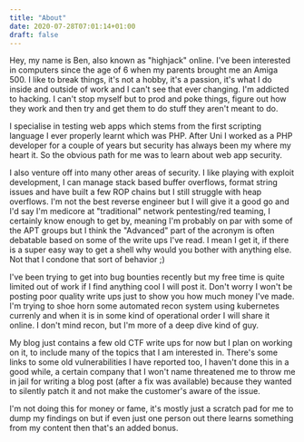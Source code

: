```yaml
---
title: "About"
date: 2020-07-28T07:01:14+01:00
draft: false
---
```


Hey, my name is Ben, also known as "highjack" online. I've been interested in computers since the age of 6 when my parents brought me an Amiga 500. I like to break things, it's not a hobby, it's a passion, it's what I do inside and outside of work and I can't see that ever changing. I'm addicted to hacking. I can't stop myself but to prod and poke things, figure out how they work and then try and get them to do stuff they aren't meant to do. 

I specialise in testing web apps which stems from the first scripting language I ever properly learnt which was PHP. After Uni I worked as a PHP developer for a couple of years but security has always been my where my heart it. So the obvious path for me was to learn about web app security. 

I also venture off into many other areas of security. I like playing with exploit development, I can manage stack based buffer overflows, format string issues and have built a few ROP chains but I still struggle with heap overflows. I'm not the best reverse engineer but I will give it a good go and I'd say I'm medicore at "traditional" network pentesting/red teaming, I certainly know enough to get by, meaning I'm probably on par with some of the APT groups but I think the "Advanced" part of the acronym  is often debatable based on some of the write ups I've read. I mean I get it, if there is a super easy way to get a shell why would you bother with anything else. Not that I condone that sort of behavior ;) 

I've been trying to get into bug bounties recently but my free time is quite limited out of work if I find anything cool I will post it. Don't worry I won't be posting poor quality write ups just to show you how much money I've made. I'm trying to shoe horn some automated recon system using kubernetes currenly and when it is in some kind of operational order I will share it online. I don't mind recon, but I'm more of a deep dive kind of guy.

My blog just contains a few old CTF write ups for now but I plan on working on it, to include many of the topics that I am interested in. There's some links to some old vulnerabilities I have reported too, I haven't done this in a good while, a certain company that I won't name threatened me to throw me in jail for writing a blog post (after a fix was available) because they wanted to silently patch it and not make the customer's aware of the issue.

I'm not doing this for money or fame, it's mostly just a scratch pad for me to dump my findings on but if even just one person out there learns something from my content then that's an added bonus.

